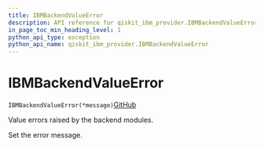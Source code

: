 ```yaml
---
title: IBMBackendValueError
description: API reference for qiskit_ibm_provider.IBMBackendValueError
in_page_toc_min_heading_level: 1
python_api_type: exception
python_api_name: qiskit_ibm_provider.IBMBackendValueError
---
```


# IBMBackendValueError

<span id="qiskit_ibm_provider.IBMBackendValueError" />

`IBMBackendValueError(*message)`[GitHub](https://github.com/qiskit/qiskit-ibm-provider/tree/stable/0.9/qiskit_ibm_provider/exceptions.py "view source code")

Value errors raised by the backend modules.

Set the error message.

